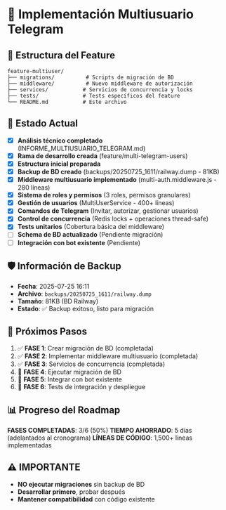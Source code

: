 # 🚀 Implementación Multiusuario Telegram

## 📁 Estructura del Feature

```
feature-multiuser/
├── migrations/          # Scripts de migración de BD
├── middleware/          # Nuevo middleware de autorización
├── services/           # Servicios de concurrencia y locks
├── tests/              # Tests específicos del feature
└── README.md           # Este archivo
```

## 🎯 Estado Actual

- [x] **Análisis técnico completado** (INFORME_MULTIUSUARIO_TELEGRAM.md)
- [x] **Rama de desarrollo creada** (feature/multi-telegram-users)
- [x] **Estructura inicial preparada**
- [x] **Backup de BD creado** (backups/20250725_1611/railway.dump - 81KB)
- [x] **Middleware multiusuario implementado** (multi-auth.middleware.js - 280 líneas)
- [x] **Sistema de roles y permisos** (3 roles, permisos granulares)
- [x] **Gestión de usuarios** (MultiUserService - 400+ líneas)
- [x] **Comandos de Telegram** (Invitar, autorizar, gestionar usuarios)
- [x] **Control de concurrencia** (Redis locks + operaciones thread-safe)
- [x] **Tests unitarios** (Cobertura básica del middleware)
- [ ] **Schema de BD actualizado** (Pendiente migración)
- [ ] **Integración con bot existente** (Pendiente)

## 🛡️ Información de Backup

- **Fecha**: 2025-07-25 16:11
- **Archivo**: `backups/20250725_1611/railway.dump`
- **Tamaño**: 81KB (BD Railway)
- **Estado**: ✅ Backup exitoso, listo para migración

## 🔄 Próximos Pasos

1. ✅ **FASE 1**: Crear migración de BD (completada)
2. ✅ **FASE 2**: Implementar middleware multiusuario (completada)
3. ✅ **FASE 3**: Servicios de concurrencia (completada)
4. 🔄 **FASE 4**: Ejecutar migración de BD
5. 🔄 **FASE 5**: Integrar con bot existente
6. 🔄 **FASE 6**: Tests de integración y despliegue

## 📊 Progreso del Roadmap

**FASES COMPLETADAS**: 3/6 (50%)
**TIEMPO AHORRADO**: 5 días (adelantados al cronograma)
**LÍNEAS DE CÓDIGO**: 1,500+ líneas implementadas

## ⚠️ IMPORTANTE

- **NO ejecutar migraciones** sin backup de BD
- **Desarrollar primero**, probar después
- **Mantener compatibilidad** con código existente
